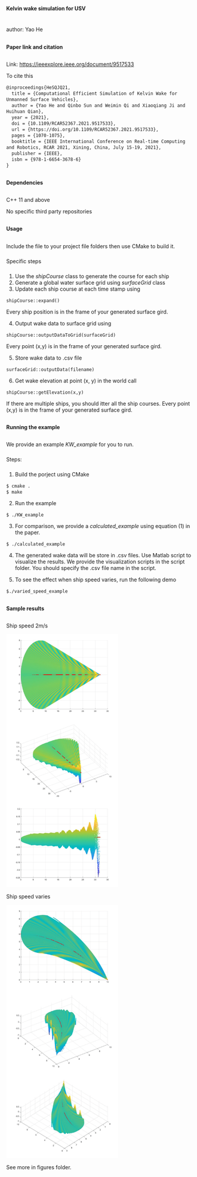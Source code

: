 #
**Kelvin wake simulation for USV**
#
author: Yao He

##
**Paper link and citation**
##

Link: https://ieeexplore.ieee.org/document/9517533

To cite this 
```
@inproceedings{HeSQJQ21,
  title = {Computational Efficient Simulation of Kelvin Wake for Unmanned Surface Vehicles},
  author = {Yao He and Qinbo Sun and Weimin Qi and Xiaoqiang Ji and Huihuan Qian},
  year = {2021},
  doi = {10.1109/RCAR52367.2021.9517533},
  url = {https://doi.org/10.1109/RCAR52367.2021.9517533},
  pages = {1070-1075},
  booktitle = {IEEE International Conference on Real-time Computing and Robotics, RCAR 2021, Xining, China, July 15-19, 2021},
  publisher = {IEEE},
  isbn = {978-1-6654-3678-6}
}
```
##
**Dependencies**
##
C++ 11 and above

No specific third party repositories

##
**Usage**
##

Include the file to your project file folders then use CMake to build it.

###
Specific steps
###
1. Use the *shipCourse* class to generate the course for each ship
2. Generate a global water surface grid using *surfaceGrid* class
3. Update each ship course at each time stamp using 
```
shipCourse::expand()
```
Every ship position is in the frame of your generated surface gird.

4. Output wake data to surface grid using 
```
shipCourse::outputDataToGrid(surfaceGrid)
```
Every point (x,y) is in the frame of your generated surface gird.

5. Store wake data to .csv file
```
surfaceGrid::outputData(filename)
```
6. Get wake elevation at point (x, y) in the world call
```
shipCourse::getElevation(x,y)
```
If there are multiple ships, you should itter all the ship courses. 
Every point (x,y) is in the frame of your generated surface gird.

##
**Running the example**
##

We provide an example *KW_example* for you to run. 

###
Steps:
###
1. Build the porject using CMake
 ```
 $ cmake .
 $ make
 ```
 2. Run the example 
  ```
 $ ./KW_example
 ```
 3. For comparison, we provide a *calculated_example* using equation (1) in the paper.
   ```
 $ ./calculated_example
 ```
 4. The generated wake data will be store in .csv files. Use Matlab script to visualize the results. We provide the visualization scripts in the script folder. You should specify the .csv file name in the script.
 
 5. To see the effect when ship speed varies, run the following demo
 ```
 $./varied_speed_example
 ```
 ##
 **Sample results**
 ##
 Ship speed 2m/s
 
 <img src="https://github.com/shockwaveHe/Kelvin-wake-simulation-for-USV/blob/main/figures/2m-1.png" width="300">
 
 
 Ship speed varies
 
  <img src="https://github.com/shockwaveHe/Kelvin-wake-simulation-for-USV/blob/main/figures/figure_varied-1.png" width="300">
  
 See more in figures folder.
